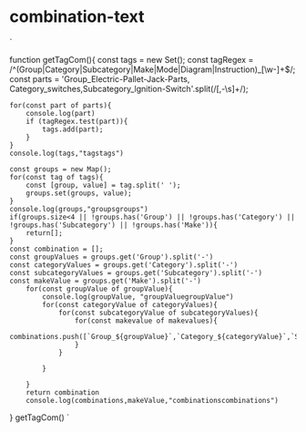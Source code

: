 # combination-text


`

function getTagCom(){
    const tags = new Set();
    const tagRegex = /^(Group|Category|Subcategory|Make|Mode|Diagram|Instruction)_[\w-]+$/;
    const parts = 'Group_Electric-Pallet-Jack-Parts, Category_switches,Subcategory_lgnition-Switch'.split(/[,\-\s]+/);
    
    
    for(const part of parts){
        console.log(part)
        if (tagRegex.test(part)){
            tags.add(part);
        }
    }
    console.log(tags,"tagstags")
    
    const groups = new Map();
    for(const tag of tags){
        const [group, value] = tag.split(' ');
        groups.set(groups, value);
    }
    console.log(groups,"groupsgroups")
    if(groups.size<4 || !groups.has('Group') || !groups.has('Category') || !groups.has('Subcategory') || !groups.has('Make')){
        return[];
    }
    const combination = [];
    const groupValues = groups.get('Group').split('-')
    const categoryValues = groups.get('Category').split('-')
    const subcategoryValues = groups.get('Subcategory').split('-')
    const makeValue = groups.get('Make').split('-')
        for(const groupValue of groupValue){
            console.log(groupValue, "groupValuegroupValue")
            for(const categoryValue of categoryValues){
                for(const subcategoryValue of subcategoryValues){
                    for(const makevalue of makevalues){
                       combinations.push([`Group_${groupValue}`,`Category_${categoryValue}`,`Subcategory_${subcategoryValue}`,`Make_${makevalue}`]);
                    }
                }
                
            }

        }
        return combination
        console.log(combinations,makeValue,"combinationscombinations")
}
getTagCom()
`
